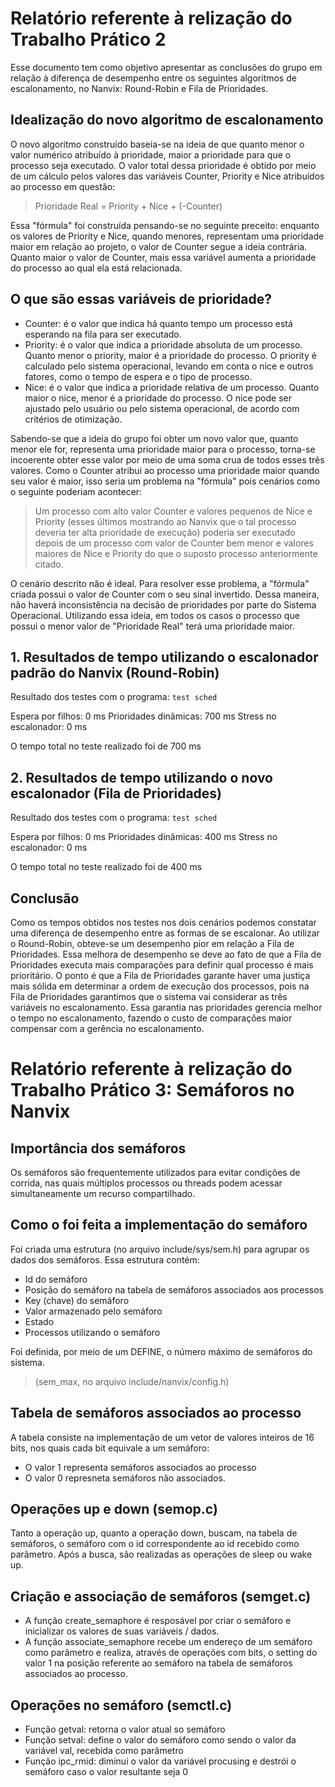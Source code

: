# Relatório referente à relização do Trabalho Prático 2

Esse documento tem como objetivo apresentar as conclusões do grupo em relação à diferença de desempenho entre os seguintes algoritmos de escalonamento, no Nanvix: Round-Robin e Fila de Prioridades.

## Idealização do novo algoritmo de escalonamento

O novo algoritmo construído baseia-se na ideia de que quanto menor o valor numérico atribuído à prioridade, maior a prioridade para que o processo seja executado. O valor total dessa prioridade é obtido por meio de um cálculo pelos valores das variáveis Counter, Priority e Nice atribuídos ao processo em questão:

> Prioridade Real = Priority + Nice + (-Counter)

Essa "fórmula" foi construída pensando-se no seguinte preceito: enquanto os valores de Priority e Nice, quando menores, representam uma prioridade maior em relação ao projeto, o valor de Counter segue a ideia contrária. Quanto maior o valor de Counter, mais essa variável aumenta a prioridade do processo ao qual ela está relacionada.

## O que são essas variáveis de prioridade?

- Counter: é o valor que indica há quanto tempo um processo está esperando na fila para ser executado.
- Priority: é o valor que indica a prioridade absoluta de um processo. Quanto menor o priority, maior é a prioridade do processo. O priority é calculado pelo sistema operacional, levando em conta o nice e outros fatores, como o tempo de espera e o tipo de processo.
- Nice: é o valor que indica a prioridade relativa de um processo. Quanto maior o nice, menor é a prioridade do processo. O nice pode ser ajustado pelo usuário ou pelo sistema operacional, de acordo com critérios de otimização.

Sabendo-se que a ideia do grupo foi obter um novo valor que, quanto menor ele for, representa uma prioridade maior para o processo, torna-se incoerente obter esse valor por meio de uma soma crua de todos esses três valores. Como o Counter atribui ao processo uma prioridade maior quando seu valor é maior, isso seria um problema na "fórmula" pois cenários como o seguinte poderiam acontecer: 

> Um processo com alto valor Counter e valores pequenos de Nice e Priority (esses últimos mostrando ao Nanvix que o tal processo deveria ter alta prioridade de execução) poderia ser executado depois de um processo com valor de Counter bem menor e valores maiores de Nice e Priority do que o suposto processo anteriormente citado.

O cenário descrito não é ideal. Para resolver esse problema, a "fórmula" criada possui o valor de Counter com o seu sinal invertido. Dessa maneira, não haverá inconsistência na decisão de prioridades por parte do Sistema Operacional. Utilizando essa ideia, em todos os casos   o processo que possui o menor valor de "Prioridade Real" terá uma prioridade maior.

## 1. Resultados de tempo utilizando o escalonador padrão do Nanvix (Round-Robin)

Resultado dos testes com o programa: `test sched`

Espera por filhos: 0 ms
Prioridades dinâmicas: 700 ms
Stress no escalonador: 0 ms

O tempo total no teste realizado foi de 700 ms


## 2. Resultados de tempo utilizando o novo escalonador (Fila de Prioridades)

Resultado dos testes com o programa: `test sched`

Espera por filhos: 0 ms
Prioridades dinâmicas: 400 ms
Stress no escalonador: 0 ms

O tempo total no teste realizado foi de 400 ms

## Conclusão

Como os tempos obtidos nos testes nos dois cenários podemos constatar uma diferença de desempenho entre as formas de se escalonar. Ao utilizar o Round-Robin, obteve-se um desempenho pior em relação a Fila de Prioridades. Essa melhora de desempenho se deve ao fato de que a Fila de Prioridades executa mais comparações para definir qual processo é mais prioritário. O ponto é que a Fila de Prioridades garante haver uma justiça mais sólida em determinar a ordem de execução dos processos, pois na Fila de Prioridades garantimos que o sistema vai considerar as três variáveis no escalonamento. Essa garantia nas prioridades gerencia melhor o tempo no escalonamento, fazendo o custo de comparações maior compensar com a gerência no escalonamento.

# Relatório referente à relização do Trabalho Prático 3: Semáforos no Nanvix

## Importância dos semáforos

Os semáforos são frequentemente utilizados para evitar condições de corrida, nas quais múltiplos processos ou threads podem acessar simultaneamente um recurso compartilhado.

## Como o foi feita a implementação do semáforo

Foi criada uma estrutura (no arquivo include/sys/sem.h) para agrupar os dados dos semáforos. Essa estrutura contém:

- Id do semáforo
- Posição do semáforo na tabela de semáforos associados aos processos
- Key (chave) do semáforo
- Valor armazenado pelo semáforo
- Estado
- Processos utilizando o semáforo

Foi definida, por meio de um DEFINE, o número máximo de semáforos do sistema.

>(sem_max, no arquivo include/nanvix/config.h)

## Tabela de semáforos associados ao processo

A tabela consiste na implementação de um vetor de valores inteiros de 16 bits, nos quais cada bit equivale a um semáforo:

- O valor 1 representa semáforos associados ao processo
- O valor 0 represneta semáforos não associados.

## Operações up e down (semop.c)

Tanto a operação up, quanto a operação down, buscam, na tabela de semáforos, o semáforo com o id correspondente ao id recebido como parâmetro. Após a busca, são realizadas as operações de sleep ou wake up.

## Criação e associação de semáforos (semget.c)

- A função create_semaphore é resposável por criar o semáforo e inicializar os valores de suas variáveis / dados.
- A função associate_semaphore recebe um endereço de um semáforo como parâmetro e realiza, através de operações com bits, o setting do valor 1 na posição referente ao semáforo na tabela de semáforos associados ao processo.

## Operações no semáforo (semctl.c)

- Função getval: retorna o valor atual so semáforo
- Função setval: define o valor do semáforo como sendo o valor da variável val, recebida como parâmetro
- Função ipc_rmid: diminui o valor da variável procusing e destrói o semáforo caso o valor resultante seja 0 
